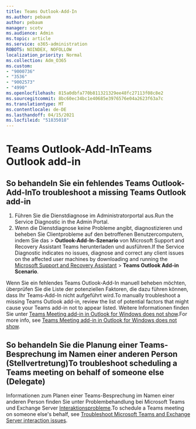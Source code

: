 ```yaml
---
title: Teams Outlook-Add-In
ms.author: pebaum
author: pebaum
manager: scotv
ms.audience: Admin
ms.topic: article
ms.service: o365-administration
ROBOTS: NOINDEX, NOFOLLOW
localization_priority: Normal
ms.collection: Adm_O365
ms.custom:
- "9000736"
- "3536"
- "9002573"
- "4990"
ms.openlocfilehash: 815a0dbfa770b811321329ee48fc27113f08c8e2
ms.sourcegitcommit: 8bc60ec34bc1e40685e3976576e04a2623f63a7c
ms.translationtype: MT
ms.contentlocale: de-DE
ms.lasthandoff: 04/15/2021
ms.locfileid: "51835018"
---
```

# <a name="teams-outlook-add-in"></a><span data-ttu-id="b6086-102">Teams Outlook-Add-In</span><span class="sxs-lookup"><span data-stu-id="b6086-102">Teams Outlook add-in</span></span>

## <a name="to-troubleshoot-a-missing-teams-outlook-add-in"></a><span data-ttu-id="b6086-103">So behandeln Sie ein fehlendes Teams Outlook-Add-In</span><span class="sxs-lookup"><span data-stu-id="b6086-103">To troubleshoot a missing Teams Outlook add-in</span></span>

1. <span data-ttu-id="b6086-104">Führen Sie die Dienstdiagnose im Administratorportal aus.</span><span class="sxs-lookup"><span data-stu-id="b6086-104">Run the Service Diagnostic in the Admin Portal.</span></span> 
2. <span data-ttu-id="b6086-105">Wenn die Dienstdiagnose keine Probleme angibt, diagnostizieren und beheben [](https://aka.ms/SaRA-TeamsAddInScenario)Sie Clientprobleme auf den betroffenen Benutzercomputern, indem Sie das  >  **Outlook-Add-In-Szenario** von Microsoft Support and Recovery Assistant Teams herunterladen und ausführen.</span><span class="sxs-lookup"><span data-stu-id="b6086-105">If the Service Diagnostic indicates no issues, diagnose and correct any client issues on the affected user machines  by downloading and running the [Microsoft Support and Recovery Assistant](https://aka.ms/SaRA-TeamsAddInScenario) > **Teams Outlook Add-in Scenario**.</span></span>

<span data-ttu-id="b6086-106">Wenn Sie ein fehlendes Teams Outlook-Add-In manuell beheben möchten, überprüfen Sie die Liste der potenziellen Faktoren, die dazu führen können, dass Ihr Teams-Add-In nicht aufgeführt wird.</span><span class="sxs-lookup"><span data-stu-id="b6086-106">To manually troubleshoot a missing Teams Outlook add-in, review the list of potential factors that might cause your Teams add-in not to appear listed.</span></span> <span data-ttu-id="b6086-107">Weitere Informationen finden Sie unter [Teams Meeting add-in in Outlook for Windows does not show](https://docs.microsoft.com/microsoftteams/teams-add-in-for-outlook#teams-meeting-add-in-in-outlook-for-windows-does-not-show).</span><span class="sxs-lookup"><span data-stu-id="b6086-107">For more info, see [Teams Meeting add-in in Outlook for Windows does not show](https://docs.microsoft.com/microsoftteams/teams-add-in-for-outlook#teams-meeting-add-in-in-outlook-for-windows-does-not-show).</span></span>

## <a name="to-troubleshoot-scheduling-a-teams-meeting-on-behalf-of-someone-else-delegate"></a><span data-ttu-id="b6086-108">So behandeln Sie die Planung einer Teams-Besprechung im Namen einer anderen Person (Stellvertretung)</span><span class="sxs-lookup"><span data-stu-id="b6086-108">To troubleshoot scheduling a Teams meeting on behalf of someone else (Delegate)</span></span>

<span data-ttu-id="b6086-109">Informationen zum Planen einer Teams-Besprechung im Namen einer anderen Person finden Sie unter Problembehandlung bei Microsoft Teams und Exchange Server [Interaktionsprobleme](https://docs.microsoft.com/microsoftteams/troubleshoot/known-issues/teams-exchange-interaction-issue).</span><span class="sxs-lookup"><span data-stu-id="b6086-109">To schedule a Teams meeting on someone else's behalf, see [Troubleshoot Microsoft Teams and Exchange Server interaction issues](https://docs.microsoft.com/microsoftteams/troubleshoot/known-issues/teams-exchange-interaction-issue).</span></span>
